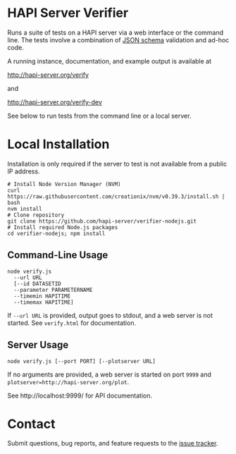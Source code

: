 # HAPI Server Verifier

Runs a suite of tests on a HAPI server via a web interface or the command line. The tests involve a combination of [JSON schema](https://github.com/hapi-server/verifier-nodejs/tree/master/schemas) validation and ad-hoc code.

A running instance, documentation, and example output is available at

http://hapi-server.org/verify

and

http://hapi-server.org/verify-dev

See below to run tests from the command line or a local server.

# Local Installation

Installation is only required if the server to test is not available from a public IP address.

```
# Install Node Version Manager (NVM)
curl https://raw.githubusercontent.com/creationix/nvm/v0.39.3/install.sh | bash
nvm install
# Clone repository
git clone https://github.com/hapi-server/verifier-nodejs.git
# Install required Node.js packages
cd verifier-nodejs; npm install
```

## Command-Line Usage

```
node verify.js 
  --url URL 
  [--id DATASETID 
  --parameter PARAMETERNAME 
  --timemin HAPITIME 
  --timemax HAPITIME]
```

If `--url URL` is provided, output goes to stdout, and a web server is not started. See `verify.html` for documentation.

## Server Usage

```
node verify.js [--port PORT] [--plotserver URL]
```

If no arguments are provided, a web server is started on port `9999` and `plotserver=http://hapi-server.org/plot`. 

See http://localhost:9999/ for API documentation.

# Contact

Submit questions, bug reports, and feature requests to the [issue tracker](https://github.com/hapi-server/verifier-nodejs/issues).

